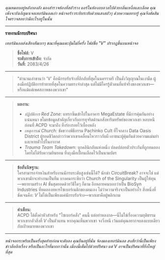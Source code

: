 _คุณหมอบอยู่หลังกองลัง มองสำรวจห้องที่สลัวราง แอร์ในห้องอบอวลไปด้วยกลิ่นเหงื่อและเลือด คุณเพิ่งจะบังเอิญมาเจอเทอร์มินอลเก่า หน้าจอร้าวระยิบระยับด้วยแสงสลัวๆ ด้วยความอยากรู้ คุณจึงตัดสินใจตรวจสอบว่ามีอะไรอยู่ในนั้น_

---

**รายงานนักรบปริศนา**

_เทอร์มินอลส่งเสียงฮัมเบาๆ ขณะที่คุณแตะปุ่มไม่กี่ครั้ง ไฟล์ชื่อ "V" ปรากฏขึ้นบนหน้าจอ_

> **ชื่อไฟล์:** V  
> **ระดับการเข้าถึง:** จำกัด  
> **วันที่:** 2083/4/26

---

> "ตำนานเล่าขานว่า 'V' คือนักรบรับจ้างที่ลึกลับที่สุดในนครราตรี เป็นดั่งวิญญาณในเงามืด ผู้ลงมือปฏิบัติการท้าทายที่สุดในความทรงจำล่าสุด แต่ไม่มีใครรู้ตัวตนที่แท้จริงของพวกเขา—หรือแม้แต่เพศสภาพของพวกเขา"

---

> **ผลงาน:**
>
> - _ปฏิบัติการ Red Zone:_ แทรกซึมเข้าไปในอาคาร MegaEstate ที่มีการคุ้มกันอย่างแน่นหนา ขโมยข้อมูลสำคัญเกี่ยวกับการทุจริตด้านอสังหาริมทรัพย์ของพวกเขา หลบหนีก่อนที่ ACPD จะมาถึง ทิ้งร่องรอยไว้เบื้องหลัง
> - _เหตุการณ์ Church:_ ขัดขวางพิธีกรรม Pachinko Cult ที่ใจกลาง Data Oasis District ผู้รอดชีวิตกล่าวว่าพวกเขาเคลื่อนไหวราวกับผี เอาชนะผู้คุ้มกันด้วยความแม่นยำและหายตัวไปในอากาศ
> - _Trauma Team Takedown:_ บุกคลินิกลับแห่งหนึ่ง ปลดปล่อยตัวประกันที่ถูกทดลองโดยไม่ได้รับความยินยอม ทิ้งถุงมือเปื้อนเลือดไว้เป็นนามบัตร

---

> **ข้อสันนิษฐาน:**  
> ใครสามารถจ่ายเงินสำหรับงานนักรบระดับสูงเช่นนี้ได้? นักฆ่า CircuitBreak? อาจจะใช่ แต่พวกเขามักจะทำงานเป็นทีม บางคนกระซิบว่า Church of the Singularity เป็นผู้ให้ทุน—พยายามสร้าง AI ขั้นสุดยอดด้วยวิธีใดๆ ก็ตาม อีกหลายคนบอกว่าเป็น BioSyn Industries ที่ทดลองทหารไซเบอร์เนติกของตนเอง
> ไม่ว่าความจริงจะเป็นอย่างไร สิ่งหนึ่งที่ชัดเจนคือ: _V_ ไม่ได้เป็นเพียงแค่นักรบรับจ้าง—พวกเขาคือผู้พลิกเกม

---

> **คำเตือน:**  
> ACPD ได้ตั้งค่าหัวสำหรับ "ไซเบอร์คลั่ง" คนนี้ แต่อย่าหลงกล—นี่ไม่ใช่เรื่องความยุติธรรม พวกเขากลัวสิ่งที่ _V_ เป็นตัวแทน หากคุณเห็นพวกเขา จงวิ่งหนี เว้นแต่คุณอยากจบลงแบบเดียวกับเป้าหมายของพวกเขา

---

*หน้าจอกระพริบเป็นครั้งสุดท้ายก่อนจะดับลง คุณยืนอยู่ที่นั่น จ้องมองเทอร์มินอล สงสัยว่านี่เป็นเพียงข่าวลืออีกเรื่อง หรือเป็นอะไรที่มากกว่านั้น เมืองนี้เต็มไปด้วยปริศนา แต่ *V* อาจเป็นปริศนาที่ยิ่งใหญ่ที่สุด*
